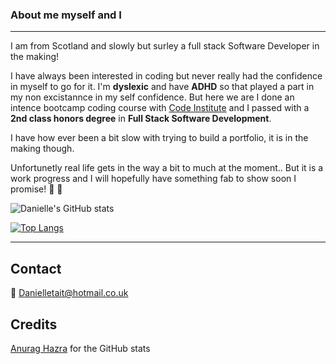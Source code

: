### About me myself and I
---

I am from Scotland and slowly but surley a full stack Software Developer in the making! 

I have always been interested in coding but never really had the confidence in myself to go for it. I'm **dyslexic** and have **ADHD** so that played a part in my non excistannce in my self confidence. But here we are I done an intence bootcamp coding course with [Code Institute](https://codeinstitute.net) and I passed with a **2nd class honors degree** in **Full Stack Software Development**. 

I have how ever been a bit slow with trying to build a portfolio, it is in the making though. 

Unfortunetly real life gets in the way a bit to much at the moment..
But it is a work progress and I will hopefully have something fab to show soon I promise! 💌 :pray:


![Danielle's GitHub stats](https://github-readme-stats.vercel.app/api?username=Taitdanielle&theme=material-palenight&show_icons=true)

[![Top Langs](https://github-readme-stats.vercel.app/api/top-langs/?username=Taitdanielle&theme=material-palenight&show_icons=true)](https://github.com/Taitdanielle/github-readme-stats)



---

## Contact

:email: Danielletait@hotmail.co.uk

## Credits 
[Anurag Hazra](https://github.com/anuraghazra/github-readme-stats) for the GitHub stats